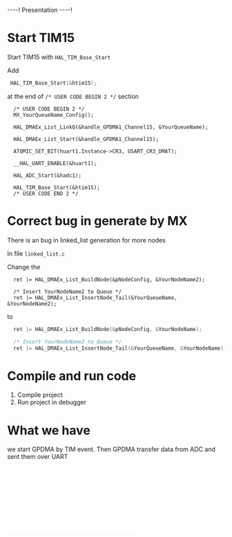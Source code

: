 ----!
Presentation
----!

# Start TIM15

Start TIM15 with `HAL_TIM_Base_Start`

Add 

```c
 HAL_TIM_Base_Start(&htim15);
```

at the end of `/* USER CODE BEGIN 2 */` section

```c-nc
  /* USER CODE BEGIN 2 */
  MX_YourQueueName_Config();

  HAL_DMAEx_List_LinkQ(&handle_GPDMA1_Channel15, &YourQueueName);

  HAL_DMAEx_List_Start(&handle_GPDMA1_Channel15);

  ATOMIC_SET_BIT(huart1.Instance->CR3, USART_CR3_DMAT);

  __HAL_UART_ENABLE(&huart1);

  HAL_ADC_Start(&hadc1);

  HAL_TIM_Base_Start(&htim15);
  /* USER CODE END 2 */
```

# Correct bug in generate by MX

<aerror>
There is an bug in linked_list generation for more nodes
</aerro>

In file `linked_list.c`

Change the 

```c-nc
  ret |= HAL_DMAEx_List_BuildNode(&pNodeConfig, &YourNodeName2);

  /* Insert YourNodeName2 to Queue */
  ret |= HAL_DMAEx_List_InsertNode_Tail(&YourQueueName, &YourNodeName2);
```

to

```c
  ret |= HAL_DMAEx_List_BuildNode(&pNodeConfig, &YourNodeName);

  /* Insert YourNodeName2 to Queue */
  ret |= HAL_DMAEx_List_InsertNode_Tail(&YourQueueName, &YourNodeName);
```

# Compile and run code

1. Compile project
2. Run project in debugger

# What we have

we start GPDMA by TIM event. Then GPDMA transfer data from ADC and sent them over UART

![adc dma uart tim](./img/adc_dma_uart_tim.json)
